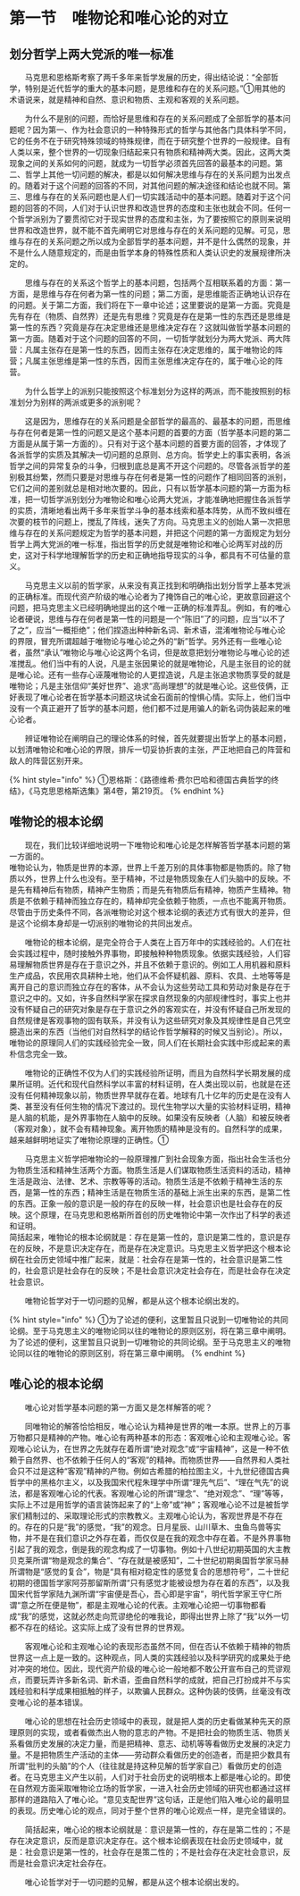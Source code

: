 # 第一节　唯物论和唯心论的对立

## 划分哲学上两大党派的唯一标准

　　马克思和恩格斯考察了两千多年来哲学发展的历史，得出结论说：“全部哲学，特别是近代哲学的重大的基本问题，是思维和存在的关系问题。”①用其他的术语说来，就是精神和自然、意识和物质、主观和客观的关系问题。

　　为什么不是别的问题，而恰好是思维和存在的关系问题成了全部哲学的基本问题呢？因为第一、作为社会意识的一种特殊形式的哲学与其他各门具体科学不同，它的任务不在于研究特殊领域的特殊规律，而在于研究整个世界的一般规律。自有人类以来，整个世界的一切现象归结起来只有物质和精神两大类。因此，这两大类现象之间的关系如何的问题，就成为一切哲学必须首先回答的最基本的问题。第二、哲学上其他一切问题的解决，都是以如何解决思维与存在的关系问题为出发点的。随着对于这个问题的回答的不同，对其他问题的解决途径和结论也就不同。第三、思维与存在的关系问题也是人们一切实践活动中的基本问题。随着对于这个问题的回答的不同，人们对于认识世界和改造世界的态度和主张也就会不同。任何一个哲学派别为了要贯彻它对于现实世界的态度和主张，为了要按照它的原则来说明世界和改造世界，就不能不首先阐明它对思维与存在的关系问题的见解。可见，思维与存在的关系问题之所以成为全部哲学的基本问题，并不是什么偶然的现象，并不是什么人随意规定的，而是由哲学本身的特殊性质和人类认识史的发展规律所决定的。

　　思维与存在的关系这个哲学上的基本问题，包括两个互相联系着的方面：第一方面，是思维与存在何者为第一性的问题；第二方面，是思维能否正确地认识存在的问题。关于第二方面，我们将在下一章中论述；这里要说的是第一方面。究竟是先有存在（物质、自然界）还是先有思维？究竟是存在是第一性的东西还是思维是第一性的东西？究竟是存在决定思维还是思维决定存在？这就叫做哲学基本问题的第一方面。随着对于这个问题的回答的不同，一切哲学就划分为两大党派、两大阵营：凡属主张存在是第一性的东西，因而主张存在决定思维的，属于唯物论的阵营；凡属主张思维是第一性的东西，因而主张思维决定存在的，属于唯心论的阵营。

　　为什么哲学上的派别只能按照这个标准划分为这样的两派，而不能按照别的标准划分为别样的两派或更多的派别呢？

　　这是因为，思维存在的关系问题是全部哲学的最高的、最基本的问题，而思维与存在何者是第一性的问题又是这个基本问题的首要的方面（哲学基本问题的第二方面是从属于第一方面的）。只有对于这个基本问题的首要方面的回答，才体现了各派哲学的实质及其解决一切问题的总原则、总方向。哲学史上的事实表明，各派哲学之间的异常复杂的斗争，归根到底总是离不开这个问题的。尽管各派哲学的差别极其纷繁，然而只要是对思维与存在何者是第一性的问题作了相同回答的派别，它们之间的差别就总是相对地次要的。因此，只有以哲学基本问题的第一方面为标准，把一切哲学派别划分为唯物论和唯心论两大党派，才能准确地把握住各派哲学的实质，清晰地看出两千多年来哲学斗争的基本线索和基本阵势，从而不致纠缠在次要的枝节的问题上，搅乱了阵线，迷失了方向。马克思主义的创始人第一次把思维与存在的关系问题规定为哲学的基本问题，并把这个问题的第一方面规定为划分哲学上两大党派的唯一标准，指出哲学的历史就是唯物论和唯心论两军对战的历史，这对于科学地理解哲学的历史和正确地指导现实的斗争，都具有不可估量的意义。

　　马克思主义以前的哲学家，从来没有真正找到和明确指出划分哲学上基本党派的正确标准。而现代资产阶级的唯心论者为了掩饰自己的唯心论，更故意回避这个问题，把马克思主义已经明确地提出的这个唯一正确的标准弄乱。例如，有的唯心论者硬说，思维与存在何者是第一性的问题是一个“陈旧”了的问题，应当“以不了了之”，应当“一概拒绝”；他们捏造出种种新名词、新术语，混淆唯物论与唯心论的界限，冒充所谓超越于唯物论与唯心论之外的“新”哲学。另外还有一些唯心论者，虽然“承认”唯物论与唯心论这两个名词，但是故意把划分唯物论与唯心论的述准搅乱。他们当中有的人说，凡是主张因果论的就是唯物论，凡是主张目的论的就是唯心论。还有一些存心诬蔑唯物论的人更捏造说，凡是主张追求物质享受的就是唯物论；凡是主张信仰“美好世界”、追求“高尚理想”的就是唯心论。这些伎俩，正好表现了唯心论者在哲学基本问题这块试金石面前的惶惧心情。实际上，他们当中没有一个真正避开了哲学的基本问题，他们都不过是用骗人的新名词伪装起来的唯心论者。

　　辨证唯物论在阐明自己的理论体系的时候，首先就要提出哲学上的基本问题，以划清唯物论和唯心论的界限，排斥一切妥协折衷的主张，严正地把自己的阵营和敌人的阵营区别开来。

{% hint style="info" %}
①恩格斯：《路德维希·费尔巴哈和德国古典哲学的终结》，《马克思恩格斯选集》第4卷，第219页。
{% endhint %}

## 唯物论的根本论纲

　　现在，我们比较详细地说明一下唯物论和唯心论是怎样解答哲学基本问题的第一方面的。\
唯物论认为，物质是世界的本源，世界上千差万别的具体事物都是物质的。除了物质以外，世界上什么也没有。至于精神，不过是物质现象在人们头脑中的反映。不是先有精神后有物质，精神产生物质；而是先有物质后有精神，物质产生精神。物质是不依赖于精神而独立存在的，精神却完全依赖于物质，一点也不能离开物质。尽管由于历史条件不同，各派唯物论对这个根本论纲的表述方式有很大的差异，但是这个论纲本身却是一切派别的唯物论的共同出发点。

　　唯物论的根本论纲，是完全符合于人类在上百万年中的实践经验的。人们在社会实践过程中，随时接触外界事物，即接触种种物质现象。依据实践经验，人们容易理解物质世界是存在于意识之外，并且不依赖于意识的。例如工人用机器和原料生产成品，农民用农具耕种土地，他们从不会怀疑机器、原料、农具、土地等等是离开自己的意识而独立存在的客体，从不会认为这些劳动工具和劳动对象是存在于意识之中的。又如，许多自然科学家在探求自然现象的内部规律性时，事实上也并没有怀疑自己的研究对象是存在于意识之外的客观实在，并没有怀疑自己所发现的自然规律是客观事物的固有联系，并没有认为这些研究对象及其规律性是自己凭空臆造出来的东西（当他们对自然科学的结论作哲学解释的时候又当别论）。所以，唯物论的原理同人们的实践经验完全一致，同人们在长期社会实践中形成起来的素朴信念完全一致。

　　唯物论的正确性不仅为人们的实践经验所证明，而且为自然科学长期发展的成果所证明。近代和现代自然科学以丰富的材料证明，在人类出现以前，也就是在还没有任何精神现象以前，物质世界早就存在着。地球有几十亿年的历史是在没有人类、甚至没有任何生物的情况下渡过的。现代生物学以大量的实验材料证明，精神是人脑的机能，是外界事物在人脑中的反映。如果没有反映者（人脑）和被反映者（客观对象），就不会有精神现象。离开物质的精神是没有的。自然科学的成果，越来越鲜明地证实了唯物论原理的正确性。①

　　马克思主义哲学把唯物论的一般原理推广到社会现象方面，指出社会生活也分为物质生活和精神生活两个方面。物质生活是人们谋取物质生活资料的活动，精神生活是政治、法律、艺术、宗教等等的活动。物质生活是不依赖于精神生活的东西，是第一性的东西；精神生活是在物质生活的基础上派生出来的东西，是第二性的东西。正象一般的意识是一般的存在的反映一样，社会意识也是社会存在的反映。这个原理，在马克思和恩格斯所首创的历史唯物论中第一次作出了科学的表述和证明。\
简括起来，唯物论的根本论纲就是：存在是第一性的，意识是第二性的，意识是存在的反映，不是意识决定存在，而是存在决定意识。马克思主义哲学把这个根本论纲在社会历史领域中推广起来，就是：社会存在是第一性的，社会意识是第二性的，社会意识是社会存在的反映；不是社会意识决定社会存在，而是社会存在决定社会意识。

　　唯物论哲学对于一切问题的见解，都是从这个根本论纲出发的。

{% hint style="info" %}
①为了论述的便利，这里暂且只说到一切唯物论的共同论纲。至于马克思主义的唯物论同以往的唯物论的原则区别，将在第三章中阐明。为了论述的便利，这里暂且只说到一切唯物论的共同论纲。至于马克思主义的唯物论同以往的唯物论的原则区别，将在第三章中阐明。
{% endhint %}

## 唯心论的根本论纲

　　唯心论对哲学基本问题的第一方面又是怎样解答的呢？

　　同唯物论的解答恰恰相反，唯心论认为精神是世界的唯一本原。世界上的万事万物都只是精神的产物。唯心论有两种基本的形态：客观唯心论和主观唯心论。客观唯心论认为，在世界之先就存在着所谓“绝对观念”或“宇宙精神”，这是一种不依赖于自然界、也不依赖于任何人的“客观”的精神。而物质世界——自然界和人类社会只不过是这种“客观”精神的产物。例如古希腊的柏拉图主义，十九世纪德国古典哲学中的黑格尔主义，以及我国宋代程朱理学中所谓“理先气后”、“理在气先”的说法，都是客观唯心论的代表。客观唯心论的所谓“理念”、“绝对观念”、“理”等等，实际上不过是用哲学的语言装饰起来了的“上帝”或“神”；客观唯心论不过是被哲学家们精制过的、采取理论形式的宗教教义。主观唯心论认为，客观世界是不存在的。存在的只是“我”的感觉，“我”的观念。日月星辰、山川草木、虫鱼鸟兽等实物，并不是在我们意识之外存在着，而仅仅是在我的观念中存在着。不是外界事物引起了我的观念，倒是我的观念构成了一切事物。例如十八世纪初期英国的大主教贝克莱所谓“物是观念的集合”、“存在就是被感知”，二十世纪初期奥国哲学家马赫所谓物是“感觉的复合”，物是“具有相对稳定性的感觉复合的思想符号”，二十世纪初期的德国哲学家阿芬那留斯所谓“只有感觉才能被设想为存在着的东西”，以及我国宋代哲学家陆九渊所谓“宇宙便是吾心，吾心即是宇宙”，明代哲学家王守仁所谓“意之所在便是物”，都是主观唯心论的代表。主观唯心论把一切事物都看成“我”的感觉，这就必然走向荒谬绝伦的唯我论，即得出世界上除了“我”以外一切都不存在的结论。这实际上成了没有世界的世界观。

　　客观唯心论和主观唯心论的表现形态虽然不同，但在否认不依赖于精神的物质世界这一点上是一致的。这种观点，同人类的实践经验以及科学研究的成果处于绝对冲突的地位。因此，现代资产阶级的唯心论一般地都不敢公开宣布自己的荒谬观点，而要玩弄许多新名词、新术语，歪曲自然科学的成就，把自己打扮成并不与实践经验和科学成果相抵触的样子，以欺骗人民群众。这种伪装的伎俩，丝毫没有改变唯心论的基本错误。

　　唯心论的思想在社会历史领域中的表现，就是把人类的历史看做某种先天的原理原则的实现，或者看做杰出人物的意志的产物。不是把社会的物质生活、物质关系看做历史发展的决定力量，而是把精神、意志、动机等等看做历史发展的决定力量。不是把物质生产活动的主体——劳动群众看做历史的创造者，而是把少数具有所谓“批判的头脑”的个人（往往就是持这种见解的哲学家自己）看做历史的创造者。在马克思主义产生以前，人们对于社会历史的说明根本上都是唯心论的。即使在自然观方面采取唯物论立场的哲学家，一进入社会历史领域的研究也都通过这样那样的道路陷入了唯心论。“意见支配世界”这句话，正是他们陷入唯心论的最明显的表现。历史唯心论的观点，同对于整个世界的唯心论观点一样，是完全错误的。

　　简括起来，唯心论的根本论纲就是：意识是第一性的，存在是第二性的；不是存在决定意识，反而是意识决定存在。这个根本论纲表现在社会历史领域中，就是：社会意识是第一性的，社会存在是策二性的；不是社会存在决定社会意识，反而是社会意识决定社会存在。

　　唯心论哲学对于一切问题的见解，都是从这个根本论纲出发的。

